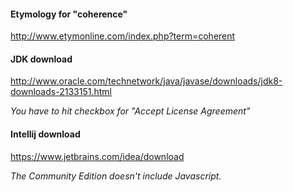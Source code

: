 #### Etymology for "coherence"

http://www.etymonline.com/index.php?term=coherent


#### JDK download

http://www.oracle.com/technetwork/java/javase/downloads/jdk8-downloads-2133151.html

*You have to hit checkbox for "Accept License Agreement"*


#### Intellij download

https://www.jetbrains.com/idea/download

*The Community Edition doesn't include Javascript.*
